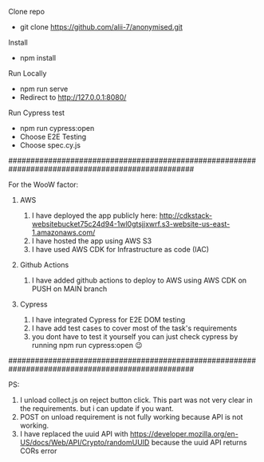 Clone repo

- git clone https://github.com/alii-7/anonymised.git

Install

- npm install

Run Locally

- npm run serve
- Redirect to http://127.0.0.1:8080/

Run Cypress test

- npm run cypress:open
- Choose E2E Testing
- Choose spec.cy.js

##################################################################################################

For the WooW factor:

1. AWS

   1. I have deployed the app publicly here: http://cdkstack-websitebucket75c24d94-1wl0gtsjjxwrf.s3-website-us-east-1.amazonaws.com/
   2. I have hosted the app using AWS S3
   3. I have used AWS CDK for Infrastructure as code (IAC)

2. Github Actions

   1. I have added github actions to deploy to AWS using AWS CDK on PUSH on MAIN branch

3. Cypress

   1. I have integrated Cypress for E2E DOM testing
   2. I have add test cases to cover most of the task's requirements
   3. you dont have to test it yourself you can just check cypress by running npm run cypress:open 😉

##################################################################################################

PS:

1. I unload collect.js on reject button click. This part was not very clear in the requirements. but i can update if you want.
2. POST on unload requirement is not fully working because API is not working.
3. I have replaced the uuid API with https://developer.mozilla.org/en-US/docs/Web/API/Crypto/randomUUID because the uuid API returns CORs error
